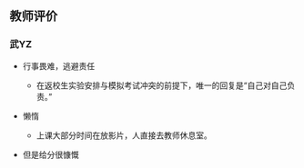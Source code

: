 ## 教师评价

### 武YZ

- 行事畏难，逃避责任
  - 在返校生实验安排与模拟考试冲突的前提下，唯一的回复是“自己对自己负责。”

- 懒惰
  - 上课大部分时间在放影片，人直接去教师休息室。
- 但是给分很慷慨